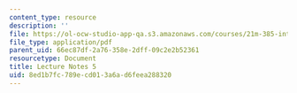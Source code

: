 ```yaml
---
content_type: resource
description: ''
file: https://ol-ocw-studio-app-qa.s3.amazonaws.com/courses/21m-385-interactive-music-systems-fall-2016/8ed1b7fc789ecd013a6ad6feea288320_MIT21M_385F16_L5.pdf
file_type: application/pdf
parent_uid: 66ec87df-2a76-358e-2dff-09c2e2b52361
resourcetype: Document
title: Lecture Notes 5
uid: 8ed1b7fc-789e-cd01-3a6a-d6feea288320
---
```


